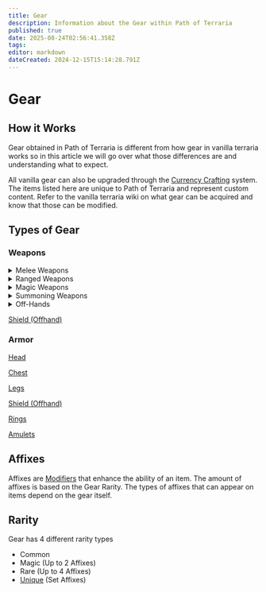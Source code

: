 ```yaml
---
title: Gear
description: Information about the Gear within Path of Terraria
published: true
date: 2025-08-24T02:56:41.358Z
tags: 
editor: markdown
dateCreated: 2024-12-15T15:14:28.791Z
---
```


# Gear
## How it Works
Gear obtained in Path of Terraria is different from how gear in vanilla terraria works so in this article we will go over what those differences are and understanding what to expect. 

All vanilla gear can also be upgraded through the [Currency Crafting](/Items/Currency) system. The items listed here are unique to Path of Terraria and represent custom content. Refer to the vanilla terraria wiki on what gear can be acquired and know that those can be modified.

## Types of Gear 

### Weapons

<details>
<summary>Melee Weapons</summary>

[Swords](/Gear/Swords)

[Battleaxes](/Gear/Battleaxes)
  
</details>

<details>
<summary>Ranged Weapons</summary>

[Boomerangs](/Gear/Boomerangs)

[Bows](/Gear/Bows)

[Javelins](/Gear/Javelins)
  
</details>

<details>
<summary>Magic Weapons</summary>

[Wand](/Gear/Wands)

[Staff](/Gear/Staffs)
  
</details>


<details>
<summary>Summoning Weapons</summary>
  
[Whip](/Gear/Whips)

[Grimoire](/Items/Grimoire)
  
</details>

  
<details>
<summary>Off-Hands</summary>
  
[Shield](/Gear/Shield)
  
[Quiver](/Gear/Quiver)

[Talisman](/Gear/Talisman)
  
[Focus](/Gear/Focus)

  
</details>


[Shield (Offhand)](/Gear/Shield)

### Armor

[Head](/Gear/Head)

[Chest](/Gear/Chest)

[Legs](/Gear/Legs)

[Shield (Offhand)](/Gear/Shield)

[Rings](/Gear/Rings)

[Amulets](/Gear/Amulets)

## Affixes

Affixes are [Modifiers](/Mechanics/Modifiers) that enhance the ability of an item. The amount of affixes is based on the Gear Rarity. The types of affixes that can appear on items depend on the gear itself.

## Rarity

Gear has 4 different rarity types

-   Common
-   Magic (Up to 2 Affixes)
-   Rare (Up to 4 Affixes)
-   [Unique](https://wiki.pathofterraria.com/en/Gear/Uniques) (Set Affixes)